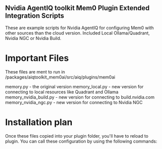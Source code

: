 ## Nvidia AgentIQ toolkit Mem0 Plugin Extended Integration Scripts

These are example scripts for Nvidia AgentIQ for configuring Mem0 with other sources than the cloud version. Included Local Ollama/Quadrant, Nvidia NGC or Nvidia Build.

# Important Files

These files are ment to run in <aiq folder>/packages/aiqtoolkit_mem0ai/src/aiq/plugins/mem0ai

memory.py - the original version
memory_local.py - new version for connecting to local resources like Quadrant and Ollama
memory_nvidia_build.py - new version for connecting to build.nvidia.com
memory_nvidia_ngc.py - new version for connecting to Nvidia NGC

# Installation plan

Once these files copied into your plugin folder, you'll have to reload to plugin. You can call these configuration by using the following commands:
